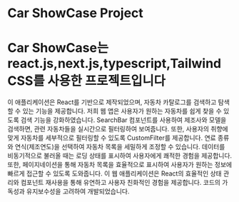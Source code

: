 # Car ShowCase Project

# Car ShowCase는 react.js,next.js,typescript,Tailwind CSS를 사용한 프로젝트입니다

이 애플리케이션은 React를 기반으로 제작되었으며, 자동차 카탈로그를 검색하고 탐색할 수 있는 기능을 제공합니다.
저희 웹 앱은 사용자가 원하는 자동차를 쉽게 찾을 수 있도록 검색 기능을 강화하였습니다. SearchBar 컴포넌트를 사용하여 제조사와 모델을 검색하면, 
관련 자동차들을 실시간으로 필터링하여 보여줍니다.
또한, 사용자의 취향에 맞게 자동차를 세부적으로 필터링할 수 있도록 CustomFilter를 제공합니다. 
연료 종류와 연식(제조연도)을 선택하여 자동차 목록을 세밀하게 조정할 수 있습니다.
데이터를 비동기적으로 불러올 때는 로딩 상태를 표시하여 사용자에게 쾌적한 경험을 제공합니다. 
또한, 페이지네이션을 통해 자동차 목록을 효율적으로 표시하여 사용자가 원하는 정보에 빠르게 접근할 수 있도록 도와줍니다.
이 웹 애플리케이션은 React의 효율적인 상태 관리와 컴포넌트 재사용을 통해 유연하고 사용자 친화적인 경험을 제공합니다. 
코드의 가독성과 유지보수성을 고려하여 개발되었습니다.
